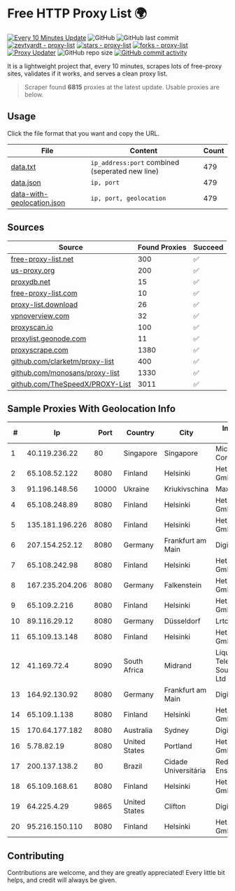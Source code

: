
# Free HTTP Proxy List 🌍

[![Every 10 Minutes Update](https://github.com/mertguvencli/http-proxy-list/actions/workflows/main.yml/badge.svg?branch=main)](https://github.com/mertguvencli/http-proxy-list/actions/workflows/main.yml)
![GitHub](https://img.shields.io/github/license/mertguvencli/http-proxy-list)
![GitHub last commit](https://img.shields.io/github/last-commit/mertguvencli/http-proxy-list)
[![zevtyardt - proxy-list](https://img.shields.io/static/v1?label=zevtyardt&message=proxy-list&color=blue&logo=github)](https://github.com/zevtyardt/proxy-list "Go to GitHub repo")
[![stars - proxy-list](https://img.shields.io/github/stars/zevtyardt/proxy-list?style=social)](https://github.com/zevtyardt/proxy-list)
[![forks - proxy-list](https://img.shields.io/github/forks/zevtyardt/proxy-list?style=social)](https://github.com/zevtyardt/proxy-list)
[![Proxy Updater](https://github.com/zevtyardt/proxy-list/workflows/Proxy%20Updater/badge.svg)](https://github.com/zevtyardt/proxy-list/actions?query=workflow:"Proxy+Updater")
![GitHub repo size](https://img.shields.io/github/repo-size/zevtyardt/proxy-list)
[![GitHub commit activity](https://img.shields.io/github/commit-activity/m/zevtyardt/proxy-list?logo=commits)](https://github.com/zevtyardt/proxy-list/commits/main)

It is a lightweight project that, every 10 minutes, scrapes lots of free-proxy sites, validates if it works, and serves a clean proxy list.

> Scraper found **6815** proxies at the latest update. Usable proxies are below.

## Usage

Click the file format that you want and copy the URL.

|File|Content|Count|
|----|-------|-----|
|[data.txt](https://raw.githubusercontent.com/mertguvencli/http-proxy-list/main/proxy-list/data.txt)|`ip_address:port` combined (seperated new line)|479|
|[data.json](https://raw.githubusercontent.com/mertguvencli/http-proxy-list/main/proxy-list/data.json)|`ip, port`|479|
|[data-with-geolocation.json](https://raw.githubusercontent.com/mertguvencli/http-proxy-list/main/proxy-list/data-with-geolocation.json)|`ip, port, geolocation`|479|

## Sources

|Source|Found Proxies|Succeed|
|------|-------------|-------|
|[free-proxy-list.net](https://free-proxy-list.net)|300|✅|
|[us-proxy.org](https://www.us-proxy.org)|200|✅|
|[proxydb.net](http://proxydb.net)|15|✅|
|[free-proxy-list.com](https://free-proxy-list.com/?page=&port=&type%5B%5D=http&type%5B%5D=https&up_time=0&search=Search)|10|✅|
|[proxy-list.download](https://www.proxy-list.download/HTTP)|26|✅|
|[vpnoverview.com](https://vpnoverview.com/privacy/anonymous-browsing/free-proxy-servers)|32|✅|
|[proxyscan.io](https://www.proxyscan.io)|100|✅|
|[proxylist.geonode.com](https://proxylist.geonode.com/api/proxy-list?limit=300&page=1&sort_by=lastChecked&sort_type=desc&protocols=http,https)|11|✅|
|[proxyscrape.com](https://api.proxyscrape.com/v2/?request=displayproxies&protocol=http&timeout=10000&country=all&ssl=all&anonymity=all)|1380|✅|
|[github.com/clarketm/proxy-list](https://raw.githubusercontent.com/clarketm/proxy-list/master/proxy-list-raw.txt)|400|✅|
|[github.com/monosans/proxy-list](https://raw.githubusercontent.com/monosans/proxy-list/main/proxies/http.txt)|1330|✅|
|[github.com/TheSpeedX/PROXY-List](https://raw.githubusercontent.com/TheSpeedX/PROXY-List/master/http.txt)|3011|✅|


## Sample Proxies With Geolocation Info

|#|Ip|Port|Country|City|Internet Service Provider|
|-|--|----|-------|----|-------------------------|
|1|40.119.236.22|80|Singapore|Singapore|Microsoft Corporation|
|2|65.108.52.122|8080|Finland|Helsinki|Hetzner Online GmbH|
|3|91.196.148.56|10000|Ukraine|Kriukivschina|Maximum-Net LLC|
|4|65.108.248.89|8080|Finland|Helsinki|Hetzner Online GmbH|
|5|135.181.196.226|8080|Finland|Helsinki|Hetzner Online GmbH|
|6|207.154.252.12|8080|Germany|Frankfurt am Main|DigitalOcean, LLC|
|7|65.108.242.98|8080|Finland|Helsinki|Hetzner Online GmbH|
|8|167.235.204.206|8080|Germany|Falkenstein|Hetzner Online GmbH|
|9|65.109.2.216|8080|Finland|Helsinki|Hetzner Online GmbH|
|10|89.116.29.12|8080|Germany|Düsseldorf|Lrtc Network Rent|
|11|65.109.13.148|8080|Finland|Helsinki|Hetzner Online GmbH|
|12|41.169.72.4|8090|South Africa|Midrand|Liquid Telecommunications South Africa (Pty) Ltd|
|13|164.92.130.92|8080|Germany|Frankfurt am Main|DigitalOcean, LLC|
|14|65.109.1.138|8080|Finland|Helsinki|Hetzner Online GmbH|
|15|170.64.177.182|8080|Australia|Sydney|DigitalOcean, LLC|
|16|5.78.82.19|8080|United States|Portland|Hetzner Online GmbH|
|17|200.137.138.2|80|Brazil|Cidade Universitária|Rede Nacional de Ensino e Pesquisa|
|18|65.109.168.61|8080|Finland|Helsinki|Hetzner Online GmbH|
|19|64.225.4.29|9865|United States|Clifton|DigitalOcean, LLC|
|20|95.216.150.110|8080|Finland|Helsinki|Hetzner Online GmbH|



## Contributing

Contributions are welcome, and they are greatly appreciated! Every
little bit helps, and credit will always be given.

